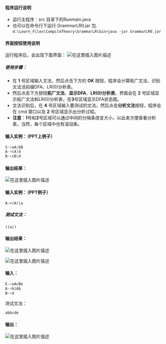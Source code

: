#### 程序运行说明
- 运行主程序：src 目录下的Runmain.java
- 也可以在命令行下运行 GrammarLR0.jar 包. `d:\Learn_Files\CompileTheory\GrammarLR\bin>java -jar GrammarLR0.jar `

#### 界面按钮使用说明
运行程序后，会出现下面界面：
![在这里插入图片描述](https://img-blog.csdnimg.cn/20200401223203961.jpg)
##### 使用步骤：

 - 在 **1** 号区域输入文法，然后点击下方的 **OK** 按钮，程序会计算拓广文法、识别文法活前缀DFA、LR(0)分析表。
 - 然后点击下方按钮**拓广文法**、**显示DFA**、**LR(0)分析表**，界面会在 **2** 号区域显示拓广文法和LR(0)分析表，在**3**号区域显示DFA状态图。
 - 文法识别后，在 **4** 号区域输入要测试的文法，然后点击**分析文法**按钮，程序会在 cmd 窗口以及 **2** 号区域显示出分析过程。
 - **注意**：**1**号和**2**号区域可以通过中间的分隔条改变大小，以此来方便查看分析表，当然，每个区域中也有滚动条。
 

#### 输入实例：（PPT上例子）
```c
S->aA|bB
A->cA|d
B->cB|d
```
#### 输出结果：
![在这里插入图片描述](https://img-blog.csdnimg.cn/20200414152419749.png)
#### 输入实例：（PPT例子）
`A->(A)|a`
##### 测试文法：
`((a))`

#### 输出结果：
![在这里插入图片描述](https://img-blog.csdnimg.cn/20200414152613978.png)

![在这里插入图片描述](https://img-blog.csdnimg.cn/20200414152714693.png)
#### 输入：

```bash
E->aAcBe
A->b|Ab
B->d
```
测试文法：

```bash
abbcde
```

#### 输出：
![在这里插入图片描述](https://img-blog.csdnimg.cn/20200414153025412.png)
